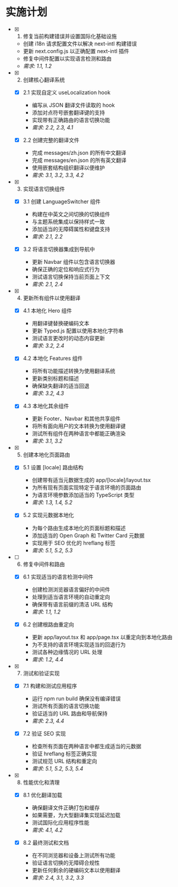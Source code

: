 # 实施计划

- [x] 1. 修复当前构建错误并设置国际化基础设施
  - 创建 i18n 请求配置文件以解决 next-intl 构建错误
  - 更新 next.config.js 以正确配置 next-intl 插件
  - 修复中间件配置以实现语言检测和路由
  - _需求: 1.1, 1.2_

- [x] 2. 创建核心翻译系统
  - [x] 2.1 实现自定义 useLocalization hook
    - 编写从 JSON 翻译文件读取的 hook
    - 添加对点符号嵌套翻译键的支持
    - 实现带有正确路由的语言切换功能
    - _需求: 2.2, 2.3, 4.1_

  - [x] 2.2 创建完整的翻译文件
    - 完成 messages/zh.json 的所有中文翻译
    - 完成 messages/en.json 的所有英文翻译
    - 使用嵌套结构组织翻译以便维护
    - _需求: 3.1, 3.2, 3.3, 4.2_

- [x] 3. 实现语言切换组件
  - [x] 3.1 创建 LanguageSwitcher 组件
    - 构建在中英文之间切换的切换组件
    - 与主题系统集成以保持样式一致
    - 添加适当的无障碍属性和键盘支持
    - _需求: 2.1, 2.2_

  - [x] 3.2 将语言切换器集成到导航中
    - 更新 Navbar 组件以包含语言切换器
    - 确保正确的定位和响应式行为
    - 测试语言切换保持当前页面上下文
    - _需求: 2.1, 2.4_

- [x] 4. 更新所有组件以使用翻译
  - [x] 4.1 本地化 Hero 组件
    - 用翻译键替换硬编码文本
    - 更新 Typed.js 配置以使用本地化字符串
    - 测试语言更改时的动态内容更新
    - _需求: 3.2, 2.4_

  - [x] 4.2 本地化 Features 组件
    - 将所有功能描述转换为使用翻译系统
    - 更新类别标题和描述
    - 确保缺失翻译的适当回退
    - _需求: 3.2, 4.3_

  - [x] 4.3 本地化其余组件
    - 更新 Footer、Navbar 和其他共享组件
    - 将所有面向用户的文本转换为使用翻译键
    - 测试所有组件在两种语言中都能正确渲染
    - _需求: 3.1, 3.2_

- [x] 5. 创建本地化页面路由
  - [x] 5.1 设置 [locale] 路由结构
    - 创建带有适当元数据生成的 app/[locale]/layout.tsx
    - 为所有现有页面实现特定于语言环境的页面路由
    - 为语言环境参数添加适当的 TypeScript 类型
    - _需求: 1.3, 1.4, 5.2_

  - [x] 5.2 实现元数据本地化
    - 为每个路由生成本地化的页面标题和描述
    - 添加适当的 Open Graph 和 Twitter Card 元数据
    - 实现用于 SEO 优化的 hreflang 标签
    - _需求: 5.1, 5.2, 5.3_

- [ ] 6. 修复中间件和路由
  - [x] 6.1 实现适当的语言检测中间件
    - 创建检测浏览器语言偏好的中间件
    - 处理到适当语言环境的自动重定向
    - 确保带有语言前缀的清洁 URL 结构
    - _需求: 1.1, 1.2_

  - [x] 6.2 创建根路由重定向
    - 更新 app/layout.tsx 和 app/page.tsx 以重定向到本地化路由
    - 为不支持的语言环境实现适当的回退行为
    - 测试各种边缘情况的 URL 处理
    - _需求: 1.2, 4.4_

- [x] 7. 测试和验证实现
  - [x] 7.1 构建和测试应用程序
    - 运行 npm run build 确保没有编译错误
    - 测试所有页面的语言切换功能
    - 验证适当的 URL 路由和导航保持
    - _需求: 2.3, 4.4_

  - [x] 7.2 验证 SEO 实现
    - 检查所有页面在两种语言中都生成适当的元数据
    - 验证 hreflang 标签正确实现
    - 测试规范 URL 结构和重定向
    - _需求: 5.1, 5.2, 5.3, 5.4_

- [x] 8. 性能优化和清理
  - [x] 8.1 优化翻译加载
    - 确保翻译文件正确打包和缓存
    - 如果需要，为大型翻译集实现延迟加载
    - 测试国际化应用程序性能
    - _需求: 4.1, 4.2_

  - [x] 8.2 最终测试和文档
    - 在不同浏览器和设备上测试所有功能
    - 验证语言切换的无障碍合规性
    - 更新任何剩余的硬编码文本以使用翻译
    - _需求: 2.4, 3.1, 3.2, 3.3_